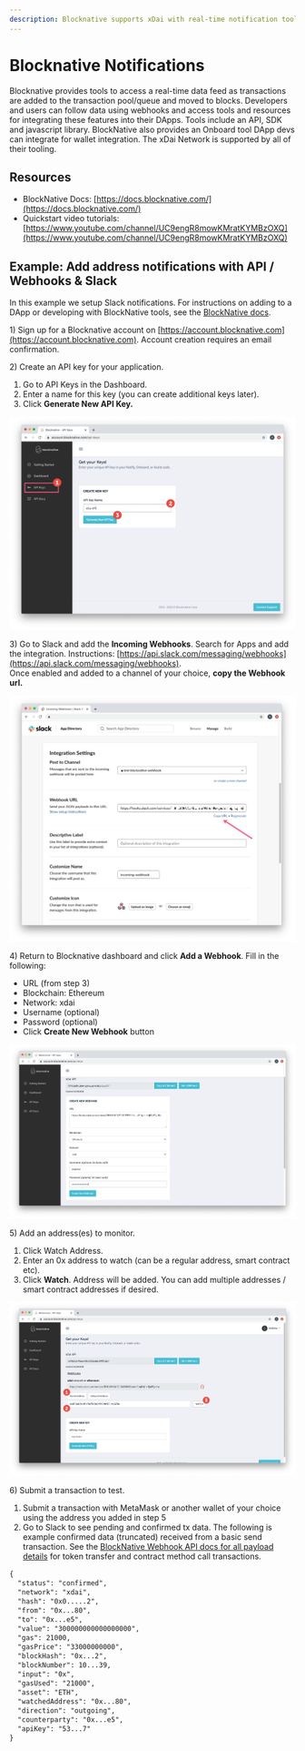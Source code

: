 ```yaml
---
description: Blocknative supports xDai with real-time notification tools
---
```


# Blocknative Notifications

Blocknative provides tools to access a real-time data feed as transactions are added to the transaction pool/queue and moved to blocks. Developers and users can follow data using webhooks and access tools and resources for integrating these features into their DApps. Tools include an API, SDK and javascript library.  BlockNative also provides an Onboard tool DApp devs can integrate for wallet integration. The xDai Network is supported by all of their tooling.

## Resources

* BlockNative Docs: [https://docs.blocknative.com/](https://docs.blocknative.com/)
* Quickstart video tutorials: [https://www.youtube.com/channel/UC9engR8mowKMratKYMBzOXQ](https://www.youtube.com/channel/UC9engR8mowKMratKYMBzOXQ)

## Example: Add address notifications with API / Webhooks & Slack 

In this example we setup Slack notifications. For instructions on adding to a DApp or developing with BlockNative tools, see the [BlockNative docs](https://docs.blocknative.com/).

1\) Sign up for a Blocknative account on [https://account.blocknative.com](https://account.blocknative.com). Account creation requires an email confirmation.

2\) Create an API key for your application.

1. Go to API Keys in the Dashboard.
2. Enter a name for this key \(you can create additional keys later\).
3. Click **Generate New API Key.**

![](../../.gitbook/assets/api-keys.png)

3\) Go to Slack and add the **Incoming Webhooks**. Search for Apps and add the integration. Instructions: [https://api.slack.com/messaging/webhooks](https://api.slack.com/messaging/webhooks).   
Once enabled and added to a channel of your choice, **copy the Webhook url.**

![](../../.gitbook/assets/img2-copyurl.png)

4\) Return to Blocknative dashboard and click **Add a Webhook**. Fill in the following:

* URL \(from step 3\)
* Blockchain: Ethereum
* Network: xdai
* Username \(optional\)
* Password \(optional\)
* Click **Create New Webhook** button

![Enter details to create a new Webhook ](../../.gitbook/assets/img3.png)

5\) Add an address\(es\) to monitor.

1. Click Watch Address.
2. Enter an 0x address to watch \(can be a regular address, smart contract etc\).
3. Click **Watch**. Address will be added. You can add multiple addresses / smart contract addresses if desired.

![](../../.gitbook/assets/img4.png)

6\) Submit a transaction to test.

1. Submit a transaction with MetaMask or another wallet of your choice using the address you added in step 5
2. Go to Slack to see pending and confirmed tx data. The following is example confirmed data \(truncated\) received from a basic send transaction. See the [BlockNative Webhook API docs for all payload details](https://docs.blocknative.com/webhook-api#ethereum-notifications) for token transfer and contract method call transactions.

```text
{
  "status": "confirmed",
  "network": "xdai",
  "hash": "0x0.....2",
  "from": "0x...80",
  "to": "0x...e5",
  "value": "300000000000000000",
  "gas": 21000,
  "gasPrice": "33000000000",
  "blockHash": "0x...2",
  "blockNumber": 10...39,
  "input": "0x",
  "gasUsed": "21000",
  "asset": "ETH",
  "watchedAddress": "0x...80",
  "direction": "outgoing",
  "counterparty": "0x...e5",
  "apiKey": "53...7"
}
```





